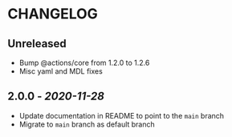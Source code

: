 # CHANGELOG

## Unreleased

- Bump @actions/core from 1.2.0 to 1.2.6
- Misc yaml and MDL fixes

## 2.0.0 - *2020-11-28*

- Update documentation in README to point to the `main` branch
- Migrate to `main` branch as default branch
